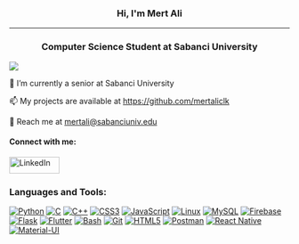 <p align="center">
  <h3 align="center">Hi, I'm Mert Ali</h3>
  <hr>
  <h3 align="center">Computer Science Student at Sabanci University</h3>
</p>


![](https://komarev.com/ghpvc/?username=mertali&color=green&label=PROFILE+VIEWS)


🔭 I’m currently a senior at Sabanci University

📫 My projects are available at https://github.com/mertaliclk

💬 Reach me at mertali@sabanciuniv.edu

#### Connect with me:
<p align="left">
  <a href="https://www.linkedin.com/in/mertaliclk" target="_blank">
    <img src="https://img.shields.io/badge/LinkedIn-0077B5?style=for-the-badge&logo=linkedin&logoColor=white" alt="LinkedIn" height="30" width="90">
  </a>
</p>

### Languages and Tools:
[![Python](https://img.shields.io/badge/Python-3776AB?style=for-the-badge&logo=python&logoColor=white)](https://en.wikipedia.org/wiki/Python_(programming_language))
[![C](https://img.shields.io/badge/C-A8B9CC?style=for-the-badge&logo=c&logoColor=white)](https://en.wikipedia.org/wiki/C_(programming_language))
[![C++](https://img.shields.io/badge/C++-00599C?style=for-the-badge&logo=c%2B%2B&logoColor=white)](https://en.wikipedia.org/wiki/C%2B%2B)
[![CSS3](https://img.shields.io/badge/CSS3-1572B6?style=for-the-badge&logo=css3&logoColor=white)](https://en.wikipedia.org/wiki/CSS)
[![JavaScript](https://img.shields.io/badge/JavaScript-F7DF1E?style=for-the-badge&logo=javascript&logoColor=black)](https://en.wikipedia.org/wiki/JavaScript)
[![Linux](https://img.shields.io/badge/Linux-FCC624?style=for-the-badge&logo=linux&logoColor=black)](https://en.wikipedia.org/wiki/Linux)
[![MySQL](https://img.shields.io/badge/MySQL-4479A1?style=for-the-badge&logo=mysql&logoColor=white)](https://en.wikipedia.org/wiki/MySQL)
[![Firebase](https://img.shields.io/badge/Firebase-FFCA28?style=for-the-badge&logo=firebase&logoColor=black)](https://en.wikipedia.org/wiki/Firebase)
[![Flask](https://img.shields.io/badge/Flask-000000?style=for-the-badge&logo=flask&logoColor=white)](https://en.wikipedia.org/wiki/Flask_(web_framework))
[![Flutter](https://img.shields.io/badge/Flutter-02569B?style=for-the-badge&logo=flutter&logoColor=white)](https://en.wikipedia.org/wiki/Flutter_(software))
[![Bash](https://img.shields.io/badge/Bash-4EAA25?style=for-the-badge&logo=gnu-bash&logoColor=white)](https://en.wikipedia.org/wiki/Bash_(Unix_shell))
[![Git](https://img.shields.io/badge/Git-F05032?style=for-the-badge&logo=git&logoColor=white)](https://en.wikipedia.org/wiki/Git)
[![HTML5](https://img.shields.io/badge/HTML5-E34F26?style=for-the-badge&logo=html5&logoColor=white)](https://en.wikipedia.org/wiki/HTML)
[![Postman](https://img.shields.io/badge/Postman-FF6C37?style=for-the-badge&logo=postman&logoColor=white)](https://en.wikipedia.org/wiki/Postman)
[![React Native](https://img.shields.io/badge/React_Native-61DAFB?style=for-the-badge&logo=react&logoColor=white)](https://en.wikipedia.org/wiki/React_Native)
[![Material-UI](https://img.shields.io/badge/Material--UI-0081CB?style=for-the-badge&logo=material-ui&logoColor=white)](https://material-ui.com/)
<!--

Here are some ideas to get you started:

- 🔭 I’m currently working on ...
- 🌱 I’m currently learning ...
- 👯 I’m looking to collaborate on ...
- 🤔 I’m looking for help with ...
- 💬 Ask me about ...
- 📫 How to reach me: ...
- 😄 Pronouns: ...
- ⚡ Fun fact: ...
-->

